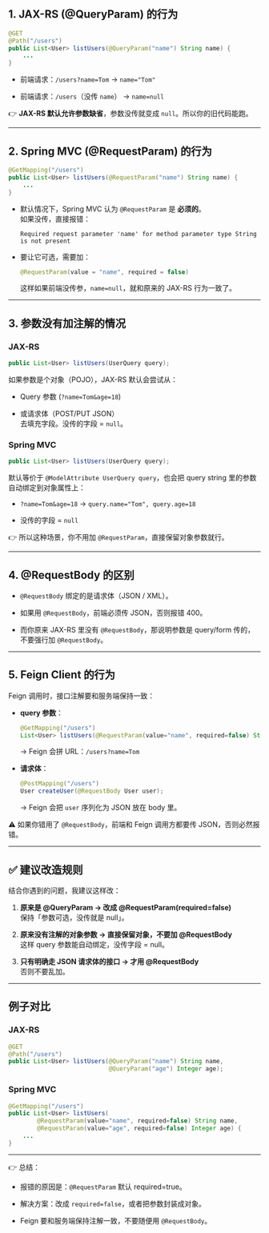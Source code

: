 



## 1. **JAX-RS (@QueryParam) 的行为**

```java
@GET
@Path("/users")
public List<User> listUsers(@QueryParam("name") String name) {
    ...
}
```

- 前端请求：`/users?name=Tom` → `name="Tom"`
    
- 前端请求：`/users`（没传 `name`） → `name=null`
    

👉 **JAX-RS 默认允许参数缺省**，参数没传就变成 `null`。所以你的旧代码能跑。

---

## 2. **Spring MVC (@RequestParam) 的行为**

```java
@GetMapping("/users")
public List<User> listUsers(@RequestParam("name") String name) {
    ...
}
```

- 默认情况下，Spring MVC 认为 `@RequestParam` 是 **必须的**。  
    如果没传，直接报错：
    
    ```
    Required request parameter 'name' for method parameter type String is not present
    ```
    
- 要让它可选，需要加：
    
    ```java
    @RequestParam(value = "name", required = false)
    ```
    
    这样如果前端没传参，`name=null`，就和原来的 JAX-RS 行为一致了。
    

---

## 3. **参数没有加注解的情况**

### JAX-RS

```java
public List<User> listUsers(UserQuery query);
```

如果参数是个对象（POJO），JAX-RS 默认会尝试从：

- Query 参数 (`?name=Tom&age=18`)
    
- 或请求体（POST/PUT JSON）  
    去填充字段。没传的字段 = `null`。
    

### Spring MVC

```java
public List<User> listUsers(UserQuery query);
```

默认等价于 `@ModelAttribute UserQuery query`，也会把 query string 里的参数自动绑定到对象属性上：

- `?name=Tom&age=18` → `query.name="Tom", query.age=18`
    
- 没传的字段 = `null`
    

👉 所以这种场景，你不用加 `@RequestParam`，直接保留对象参数就行。

---

## 4. **@RequestBody 的区别**

- `@RequestBody` 绑定的是请求体（JSON / XML）。
    
- 如果用 `@RequestBody`，前端必须传 JSON，否则报错 400。
    
- 而你原来 JAX-RS 里没有 `@RequestBody`，那说明参数是 query/form 传的，不要强行加 `@RequestBody`。
    

---

## 5. **Feign Client 的行为**

Feign 调用时，接口注解要和服务端保持一致：

- **query 参数**：
    
    ```java
    @GetMapping("/users")
    List<User> listUsers(@RequestParam(value="name", required=false) String name);
    ```
    
    → Feign 会拼 URL：`/users?name=Tom`
    
- **请求体**：
    
    ```java
    @PostMapping("/users")
    User createUser(@RequestBody User user);
    ```
    
    → Feign 会把 `user` 序列化为 JSON 放在 body 里。
    

⚠️ 如果你错用了 `@RequestBody`，前端和 Feign 调用方都要传 JSON，否则必然报错。

---

## ✅ 建议改造规则

结合你遇到的问题，我建议这样改：

1. **原来是 @QueryParam → 改成 @RequestParam(required=false)**  
    保持「参数可选，没传就是 null」。
    
2. **原来没有注解的对象参数 → 直接保留对象，不要加 @RequestBody**  
    这样 query 参数能自动绑定，没传字段 = null。
    
3. **只有明确走 JSON 请求体的接口 → 才用 @RequestBody**  
    否则不要乱加。
    

---

## 例子对比

### JAX-RS

```java
@GET
@Path("/users")
public List<User> listUsers(@QueryParam("name") String name,
                            @QueryParam("age") Integer age);
```

### Spring MVC

```java
@GetMapping("/users")
public List<User> listUsers(
        @RequestParam(value="name", required=false) String name,
        @RequestParam(value="age", required=false) Integer age) {
    ...
}
```

---

👉 总结：

- 报错的原因是：`@RequestParam` 默认 required=true。
    
- 解决方案：改成 `required=false`，或者把参数封装成对象。
    
- Feign 要和服务端保持注解一致，不要随便用 `@RequestBody`。
    


